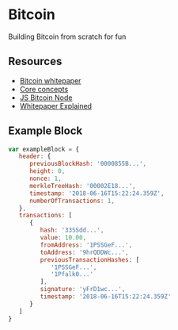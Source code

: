 # Bitcoin

Building Bitcoin from scratch for fun

## Resources

* [Bitcoin whitepaper](https://bitcoincore.org/bitcoin.pdf)
* [Core concepts](core-concepts.md)
* [JS Bitcoin Node](https://github.com/bcoin-org/bcoin)
* [Whitepaper Explained](https://steemit.com/bitcoin/@dr-physics/bitcoin-white-paper-explained-bitcoin-made-easy)

## Example Block

```js
var exampleBlock = {
   header: {
      previousBlockHash: '0000855B...',
      height: 0,
      nonce: 1,
      merkleTreeHash: '00002E18...',
      timestamp: '2018-06-16T15:22:24.359Z',
      numberOfTransactions: 1,
   },
   transactions: [
      {
         hash: '33SSdd...',
         value: 10.00,
         fromAddress: '1PSSGeF...',
         toAddress: '9hrQDDWc...',
         previousTransactionHashes: [
            '1PSSGeF...',
            '1Pfalk0...'
         ],
         signature: 'yFrD1wc...',
         timestamp: '2018-06-16T15:22:24.359Z'
      }
   ]
}
```
